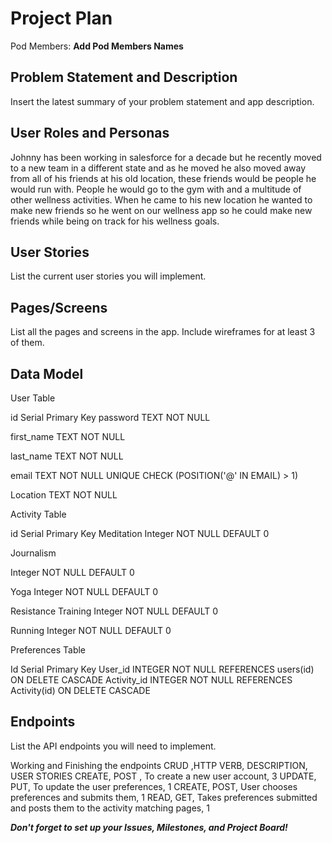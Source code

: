 # Project Plan

Pod Members: **Add Pod Members Names**

## Problem Statement and Description

Insert the latest summary of your problem statement and app description.

## User Roles and Personas

Johnny has been working in salesforce for a decade but he recently moved to a new team in a different state and as he moved he also moved away from all of his friends at his old location, these friends would be people he would run with. People he would go to the gym with and a multitude of other wellness activities. When he came to his new location he wanted to make new friends so he went on our wellness app so he could make new friends while being on track for his wellness goals.

## User Stories

List the current user stories you will implement.

## Pages/Screens

List all the pages and screens in the app. Include wireframes for at least 3 of them.

## Data Model


User Table

id
Serial Primary Key
password
TEXT NOT NULL


first_name
TEXT NOT NULL


last_name
TEXT NOT NULL


email
TEXT NOT NULL UNIQUE CHECK (POSITION('@' IN EMAIL) > 1)


Location 
TEXT NOT NULL





Activity Table 

id
Serial Primary Key
Meditation
Integer NOT NULL DEFAULT 0


Journalism


Integer NOT NULL DEFAULT 0


Yoga
Integer NOT NULL DEFAULT 0


Resistance Training
Integer NOT NULL DEFAULT 0


Running
Integer NOT NULL DEFAULT 0








Preferences Table

Id 
Serial Primary Key
User_id
INTEGER NOT NULL REFERENCES users(id) ON DELETE CASCADE
Activity_id
INTEGER NOT NULL REFERENCES Activity(id) ON DELETE CASCADE






## Endpoints

List the API endpoints you will need to implement.

Working and Finishing the endpoints 
CRUD ,HTTP VERB, DESCRIPTION, USER STORIES
CREATE, POST , To create a new user account, 3
UPDATE, PUT, To update the user preferences, 1
CREATE, POST, User chooses preferences and submits them, 1
READ, GET, Takes preferences submitted and posts them to the activity matching pages, 1











***Don't forget to set up your Issues, Milestones, and Project Board!***
